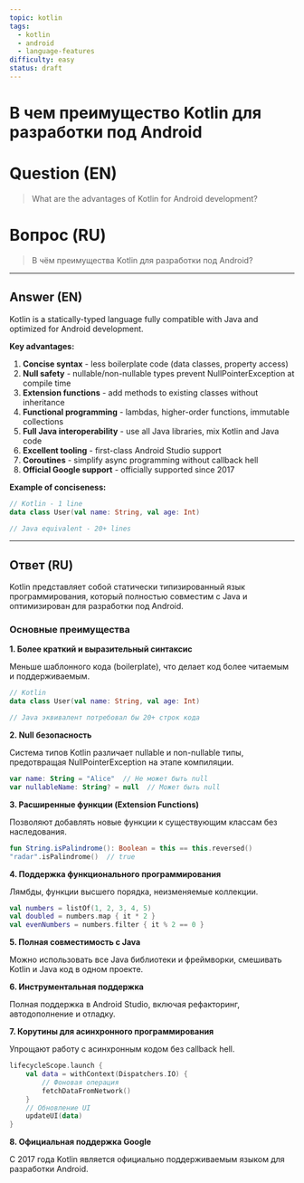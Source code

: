 ```yaml
---
topic: kotlin
tags:
  - kotlin
  - android
  - language-features
difficulty: easy
status: draft
---
```


# В чем преимущество Kotlin для разработки под Android

# Question (EN)
> What are the advantages of Kotlin for Android development?

# Вопрос (RU)
> В чём преимущества Kotlin для разработки под Android?

---

## Answer (EN)

Kotlin is a statically-typed language fully compatible with Java and optimized for Android development.

**Key advantages:**
1. **Concise syntax** - less boilerplate code (data classes, property access)
2. **Null safety** - nullable/non-nullable types prevent NullPointerException at compile time
3. **Extension functions** - add methods to existing classes without inheritance
4. **Functional programming** - lambdas, higher-order functions, immutable collections
5. **Full Java interoperability** - use all Java libraries, mix Kotlin and Java code
6. **Excellent tooling** - first-class Android Studio support
7. **Coroutines** - simplify async programming without callback hell
8. **Official Google support** - officially supported since 2017

**Example of conciseness:**
```kotlin
// Kotlin - 1 line
data class User(val name: String, val age: Int)

// Java equivalent - 20+ lines
```

---

## Ответ (RU)

Kotlin представляет собой статически типизированный язык программирования, который полностью совместим с Java и оптимизирован для разработки под Android.

### Основные преимущества

**1. Более краткий и выразительный синтаксис**

Меньше шаблонного кода (boilerplate), что делает код более читаемым и поддерживаемым.

```kotlin
// Kotlin
data class User(val name: String, val age: Int)

// Java эквивалент потребовал бы 20+ строк кода
```

**2. Null безопасность**

Система типов Kotlin различает nullable и non-nullable типы, предотвращая NullPointerException на этапе компиляции.

```kotlin
var name: String = "Alice"  // Не может быть null
var nullableName: String? = null  // Может быть null
```

**3. Расширенные функции (Extension Functions)**

Позволяют добавлять новые функции к существующим классам без наследования.

```kotlin
fun String.isPalindrome(): Boolean = this == this.reversed()
"radar".isPalindrome()  // true
```

**4. Поддержка функционального программирования**

Лямбды, функции высшего порядка, неизменяемые коллекции.

```kotlin
val numbers = listOf(1, 2, 3, 4, 5)
val doubled = numbers.map { it * 2 }
val evenNumbers = numbers.filter { it % 2 == 0 }
```

**5. Полная совместимость с Java**

Можно использовать все Java библиотеки и фреймворки, смешивать Kotlin и Java код в одном проекте.

**6. Инструментальная поддержка**

Полная поддержка в Android Studio, включая рефакторинг, автодополнение и отладку.

**7. Корутины для асинхронного программирования**

Упрощают работу с асинхронным кодом без callback hell.

```kotlin
lifecycleScope.launch {
    val data = withContext(Dispatchers.IO) {
        // Фоновая операция
        fetchDataFromNetwork()
    }
    // Обновление UI
    updateUI(data)
}
```

**8. Официальная поддержка Google**

С 2017 года Kotlin является официально поддерживаемым языком для разработки Android.
